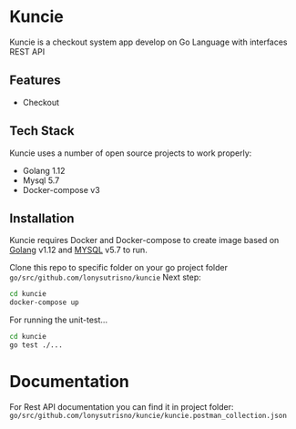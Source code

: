 # Kuncie

Kuncie is a checkout system app develop on Go Language with interfaces REST API

## Features

- Checkout

## Tech Stack

Kuncie uses a number of open source projects to work properly:

- Golang 1.12
- Mysql 5.7
- Docker-compose v3

## Installation

Kuncie requires Docker and Docker-compose to create image based on [Golang](https://golang.org/doc/go1.12) v1.12 and [MYSQL](https://dev.mysql.com/downloads/mysql/5.7.html) v5.7 to run.


Clone this repo to specific folder on your go project folder ```go/src/github.com/lonysutrisno/kuncie```
Next step:

```sh
cd kuncie
docker-compose up
```

For running the unit-test...

```sh
cd kuncie
go test ./...
```

# Documentation
For Rest API documentation you can find it in project folder: ```go/src/github.com/lonysutrisno/kuncie/kuncie.postman_collection.json```
